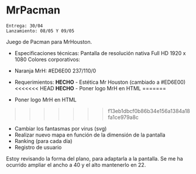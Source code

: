 # MrPacman
    Entrega: 30/04
    Lanzamiento: 08/05 Y 09/05

Juego de Pacman para MrHouston.

* Especificaciones técnicas:
Pantalla de resolución nativa Full HD 1920 x 1080
Colores corporativos:
 - Naranja MrH:
 #ED6E00
 237/110/0

* Requerimientos:
**HECHO** - Estética Mr Houston (cambiado a #ED6E00)
<<<<<<< HEAD
**HECHO** - Poner logo MrH en HTML
=======
- Poner logo MrH en HTML
>>>>>>> f13eb1dbcf0b86b34e156a1384a18fa1ce979a8c
- Cambiar los fantasmas por virus (svg)
- Realizar nuevo mapa en función de la dimensión de la pantalla
- Ranking (para cada día)
- Registro de usuario


Estoy revisando la forma del plano, para adaptarla a la pantalla. Se me ha ocurrido ampliar el ancho a 40 y el alto mantenerlo en 22.
